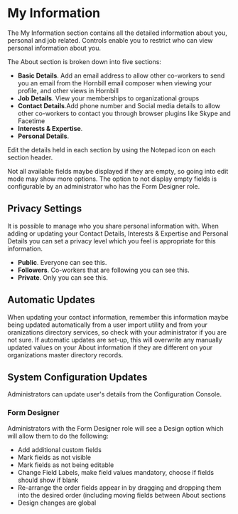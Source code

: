 # My Information
The My Information section contains all the detailed information about you, personal and job related. Controls enable you to restrict who can view personal information about you.


The About section is broken down into five sections:

* **Basic Details**. Add an email address to allow other co-workers to send you an email from the Hornbill email composer when viewing your profile, and other views in Hornbill
* **Job Details**. View your memberships to organizational groups
* **Contact Details**.Add phone number and Social media details to allow other co-workers to contact you through browser plugins like Skype and Facetime
* **Interests & Expertise**. 
* **Personal Details**.

Edit the details held in each section by using the Notepad icon on each section header.

Not all available fields maybe displayed if they are empty, so going into edit mode may show more options. The option to not display empty fields is configurable by an administrator who has the Form Designer role.

## Privacy Settings
It is possible to manage who you share personal information with. When adding or updating your Contact Details, Interests & Expertise and Personal Details you can set a privacy level which you feel is appropriate for this information.
* **Public**. Everyone can see this.
* **Followers**. Co-workers that are following you can see this.
* **Private**. Only you can see this.

## Automatic Updates
When updating your contact information, remember this information maybe being updated automatically from a user import utility and from your oranizations directory services, so check with your administrator if you are not sure. If automatic updates are set-up, this will overwrite any manually updated values on your About information if they are different on your organizations master directory records.

## System Configuration Updates
Administrators can update user's details from the Configuration Console.

### Form Designer
Administrators with the Form Designer role will see a Design option which will allow them to do the following:
* Add additional custom fields
* Mark fields as not visible
* Mark fields as not being editable
* Change Field Labels, make field values mandatory, choose if fields should show if blank
* Re-arrange the order fields appear in by dragging and dropping them into the desired order (including moving fields between About sections
* Design changes are global